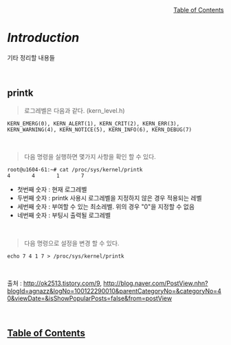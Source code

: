 <p align="right"><a href="https://doexercise.github.io">Table of Contents</a></p>  

# ***Introduction***
기타 정리할 내용들

<br />

## printk
> 로그레벨은 다음과 같다. (kern_level.h)
```
KERN_EMERG(0), KERN_ALERT(1), KERN_CRIT(2), KERN_ERR(3),
KERN_WARNING(4), KERN_NOTICE(5), KERN_INFO(6), KERN_DEBUG(7)
```

<br>  

> 다음 명령을 실행하면 몇가지 사항을 확인 할 수 있다.
```Shell
root@u1604-61:~# cat /proc/sys/kernel/printk
4       4       1       7
```
* 첫번째 숫자 : 현재 로그레벨
* 두번째 숫자 : printk 사용시 로그레벨을 지정하지 않은 경우 적용되는 레벨
* 세번째 숫자 : 부여할 수 있는 최소레벨. 위의 경우 "0"을 지정할 수 없음
* 네번째 숫자 : 부팅시 출력될 로그레벨

<br>  

> 다음 명령으로 설정을 변경 할 수 있다.
```Shell
echo 7 4 1 7 > /proc/sys/kernel/printk
```

<br>

출처 : <http://ok2513.tistory.com/9>, <http://blog.naver.com/PostView.nhn?blogId=agnazz&logNo=100122290010&parentCategoryNo=&categoryNo=40&viewDate=&isShowPopularPosts=false&from=postView>

<br />

## [**Table of Contents**](../README.md)